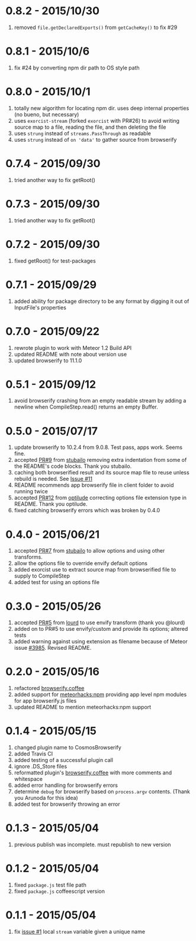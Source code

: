 # 0.8.2 - 2015/10/30

1. removed `file.getDeclaredExports()` from `getCacheKey()` to fix #29

# 0.8.1 - 2015/10/6

1. fix #24 by converting npm dir path to OS style path

# 0.8.0 - 2015/10/1

1. totally new algorithm for locating npm dir. uses deep internal properties (no bueno, but necessary)
2. uses `exorcist-stream` (forked `exorcist` with PR#26) to avoid writing source map to a file, reading the file, and then deleting the file
3. uses `strung` instead of `streams.PassThrough` as readable
4. uses `strung` instead of `on 'data'` to gather source from browserify

# 0.7.4 - 2015/09/30

1. tried another way to fix getRoot()

# 0.7.3 - 2015/09/30

1. tried another way to fix getRoot()

# 0.7.2 - 2015/09/30

1. fixed getRoot() for test-packages

# 0.7.1 - 2015/09/29

1. added ability for package directory to be any format by digging it out of InputFile's properties

# 0.7.0 - 2015/09/22

1. rewrote plugin to work with Meteor 1.2 Build API
2. updated README with note about version use
3. updated browserify to 11.1.0

# 0.5.1 - 2015/09/12

1. avoid browserify crashing from an empty readable stream by adding a newline when CompileStep.read() returns an empty Buffer.  

# 0.5.0 - 2015/07/17

1. update browserify to 10.2.4 from 9.0.8. Test pass, apps work. Seems fine.
2. accepted [PR#9](https://github.com/elidoran/cosmos-browserify/pull/9) from [stubailo](https://github.com/stubailo) removing extra indentation from some of the README's code blocks. Thank you stubailo.
3. caching both browserified result and its source map file to reuse unless rebuild is needed. See [Issue #11](https://github.com/elidoran/cosmos-browserify/issues/11)
4. README recommends app browserify file in client folder to avoid running twice
5. accepted [PR#12](https://github.com/elidoran/cosmos-browserify/pull/12) from [optilude](https://github.com/optilude) correcting options file extension type in README. Thank you optilude.
6. fixed catching browserify errors which was broken by 0.4.0

# 0.4.0 - 2015/06/21

1. accepted [PR#7](https://github.com/elidoran/cosmos-browserify/pull/7) from [stubailo](https://github.com/stubailo) to allow options and using other transforms.
2. allow the options file to override envify default options
3. added exorcist use to extract source map from browserified file to supply to CompileStep
4. added test for using an options file

# 0.3.0 - 2015/05/26

1. accepted [PR#5](https://github.com/elidoran/cosmos-browserify/pull/5) from [lourd](https://github.com/lourd) to use envify transform (thank you @lourd)
2. added on to PR#5 to use envify/custom and provide its options; altered tests
3. added warning against using extension as filename because of Meteor issue [#3985](https://github.com/meteor/meteor/issues/3985). Revised README.

# 0.2.0 - 2015/05/16

1. refactored  [browserify.coffee](https://github.com/elidoran/cosmos-browserify/blob/master/plugin/browserify.coffee)
2. added support for [meteorhacks:npm](https://github.com/meteorhacks/npm) providing app level npm modules for app browserify.js files
3. updated README to mention meteorhacks:npm support

# 0.1.4 - 2015/05/15

1. changed plugin name to CosmosBrowserify
2. added Travis CI
3. added testing of a successful plugin call
4. ignore .DS_Store files
5. reformatted plugin's [browserify.coffee](https://github.com/elidoran/cosmos-browserify/blob/master/plugin/browserify.coffee) with more comments and whitespace
6. added error handling for browserify errors
7. determine `debug` for browserify based on `process.argv` contents. (Thank you Arunoda for this idea)
8. added test for browserify throwing an error

# 0.1.3 - 2015/05/04

1. previous publish was incomplete. must republish to new version

# 0.1.2 - 2015/05/04

1. fixed `package.js` test file path
2. fixed `package.js` coffeescript version

# 0.1.1 - 2015/05/04

1. fix [issue #1](https://github.com/elidoran/cosmos-browserify/issues/1) local `stream` variable given a unique name
